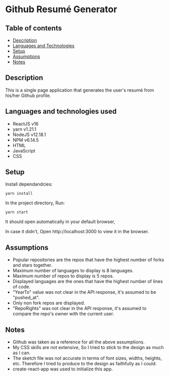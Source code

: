 # Github Resumé Generator

## Table of contents

- [Description](#description)
- [Languages and Technologies](#languages-and-technologies)
- [Setup](#setup)
- [Assumptions](#assumptions)
- [Notes](#notes)

## Description

This is a single page application that generates the user's resumé from his/her Github profile.

## Languages and technologies used

- ReactJS v16
- yarn v1.21.1
- NodeJS v12.18.1
- NPM v6.14.5
- HTML
- JavaScript
- CSS

## Setup

Install dependandcies:

`yarn install`

In the project directory, Run:

`yarn start`

It should open automatically in your default browser,

In case it didn't, Open http://localhost:3000 to view it in the browser.

## Assumptions

- Popular repositories are the repos that have the highest number of forks and stars together.
- Maximum number of languages to display is 8 languages.
- Maximum number of repos to display is 5 repos.
- Displayed languages are the ones that have the highest number of lines of code.
- "YearTo" value was not clear in the API response, it's assumed to be "pushed_at".
- Only non fork repos are displayed.
- "RepoRights" was not clear in the API response, it's assumed to compare the repo's owner with the current user.

## Notes

- Github was taken as a reference for all the above assumptions.
- My CSS skills are not extensive, So I tried to stick to the design as much as I can.
- The sketch file was not accurate in terms of font sizes, widths, heights, etc. Therefore I tried to produce to the design as faithfully as I could.
- create-react-app was used to initialize this app.
